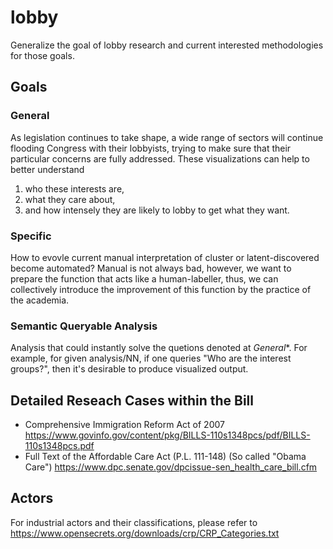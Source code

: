 # lobby
Generalize the goal of lobby research and current interested methodologies for those goals.

## Goals
### General
As legislation continues to take shape, a wide range of sectors will continue flooding Congress with their lobbyists, trying to make sure that their particular concerns are fully addressed. These visualizations can help to better understand 
  1) who these interests are, 
  2) what they care about,
  3) and how intensely they are likely to lobby to get what they want.
### Specific 
How to evovle current manual interpretation of cluster or latent-discovered become automated? Manual is not always bad, however, we want to prepare the function that acts like a human-labeller, thus, we can collectively introduce the improvement of this function by the practice of the academia.

### Semantic Queryable Analysis
Analysis that could instantly solve the quetions denoted at *General**. For example, for given analysis/NN, if one queries "Who are the interest groups?", then it's desirable to produce visualized output.

## Detailed Reseach Cases within the Bill
- Comprehensive Immigration Reform Act of 2007 https://www.govinfo.gov/content/pkg/BILLS-110s1348pcs/pdf/BILLS-110s1348pcs.pdf
- Full Text of the Affordable Care Act (P.L. 111-148) (So called "Obama Care") https://www.dpc.senate.gov/dpcissue-sen_health_care_bill.cfm

## Actors
For industrial actors and their classifications, please refer to https://www.opensecrets.org/downloads/crp/CRP_Categories.txt
